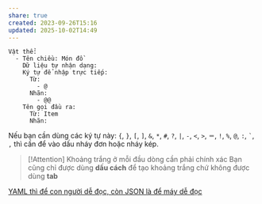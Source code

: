 ```yaml
---
share: true
created: 2023-09-26T15:16
updated: 2025-10-02T14:49
---
```

```
Vật thể:
  - Tên chiều: Món đồ
    Dữ liệu tự nhận dạng: 
    Ký tự để nhập trực tiếp:
      Từ:
        - @
      Nhãn:
        - @@
    Tên gọi đầu ra:
      Từ: Item
      Nhãn:  
```

Nếu bạn cần dùng các ký tự này: `{`, `}`, `[`, `]`, `&`, `*`, `#`, `?`, `|`, `-`, `<`, `>`, `＝`, `!`, `%`, `@`, `:`, `` ` ``, `,` thì cần để vào dấu nháy đơn hoặc nháy kép.
> [!Attention] Khoảng trắng ở mỗi đầu dòng cần phải chính xác
>  Bạn cũng chỉ được dùng **dấu cách** để tạo khoảng trắng chứ không được dùng **tab**

[YAML thì để con người dễ đọc, còn JSON là để máy dễ đọc](./YAML%20th%C3%AC%20%C4%91%E1%BB%83%20con%20ng%C6%B0%E1%BB%9Di%20d%E1%BB%85%20%C4%91%E1%BB%8Dc,%20c%C3%B2n%20JSON%20l%C3%A0%20%C4%91%E1%BB%83%20m%C3%A1y%20d%E1%BB%85%20%C4%91%E1%BB%8Dc.md)